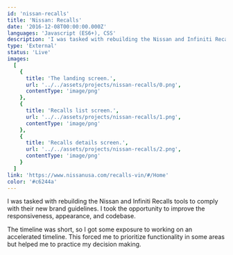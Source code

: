 ```yaml
---
id: 'nissan-recalls'
title: 'Nissan: Recalls'
date: '2016-12-08T00:00:00.000Z'
languages: 'Javascript (ES6+), CSS'
description: 'I was tasked with rebuilding the Nissan and Infiniti Recalls tools to comply with their new brand guidelines. I took the opportunity to improve the responsiveness, appearance, and codebase.'
type: 'External'
status: 'Live'
images:
  [
    {
      title: 'The landing screen.',
      url: '../../assets/projects/nissan-recalls/0.png',
      contentType: 'image/png'
    },
    {
      title: 'Recalls list screen.',
      url: '../../assets/projects/nissan-recalls/1.png',
      contentType: 'image/png'
    },
    {
      title: 'Recalls details screen.',
      url: '../../assets/projects/nissan-recalls/2.png',
      contentType: 'image/png'
    }
  ]
link: 'https://www.nissanusa.com/recalls-vin/#/Home'
color: '#c6244a'
---
```


I was tasked with rebuilding the Nissan and Infiniti Recalls tools to comply with their new brand guidelines. I took the opportunity to improve the responsiveness, appearance, and codebase.

The timeline was short, so I got some exposure to working on an accelerated timeline. This forced me to prioritize functionality in some areas but helped me to practice my decision making.
